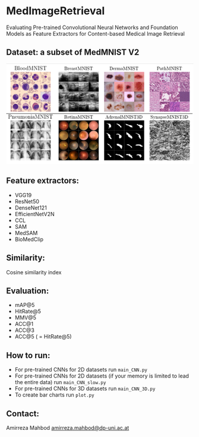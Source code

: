 # MedImageRetrieval
Evaluating Pre-trained Convolutional Neural Networks and Foundation Models as Feature Extractors for Content-based Medical Image Retrieval
## Dataset: a subset of MedMNIST V2 
![Project Image](https://github.com/masih4/MedImageRetrieval/blob/master/Untitled.png)
## Feature extractors:
- VGG19
- ResNet50
- DenseNet121
- EfficientNetV2N
- CCL
- SAM
- MedSAM
- BioMedClip

## Similarity:
Cosine similarity index

## Evaluation:
- mAP@5
- HitRate@5
- MMV@5
- ACC@1
- ACC@3
- ACC@5 ( = HitRate@5)

## How to run:
- For pre-trained CNNs for 2D datasets run `main_CNN.py`
- For pre-trained CNNs for 2D datasets (if your memory is limited to lead the entire data) run `main_CNN_slow.py`
- For pre-trained CNNs for 3D datasets run `main_CNN_3D.py`
- To create bar charts run `plot.py`



## Contact:
Amirreza Mahbod
amirreza.mahbod@dp-uni.ac.at





